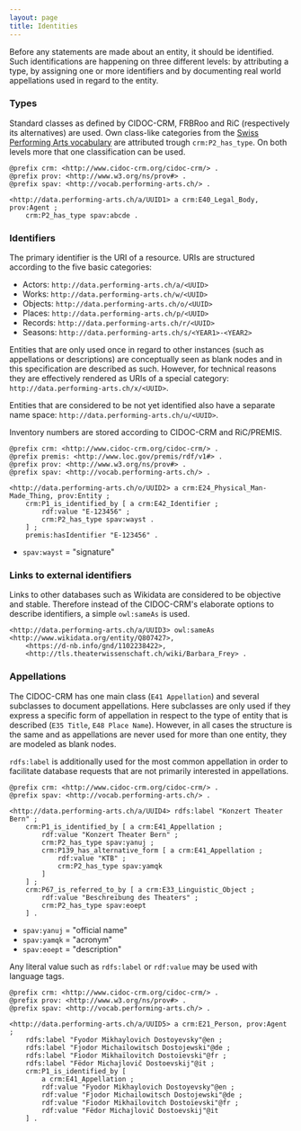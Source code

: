 ```yaml
---
layout: page
title: Identities
---
```


Before any statements are made about an entity, it should be identified. Such identifications are happening on three different levels: by attributing a type, by assigning one or more identifiers and by documenting real world appellations used in regard to the entity.

### Types <a id="types"></a>

Standard classes as defined by CIDOC-CRM, FRBRoo and RiC (respectively its alternatives) are used. Own class-like categories from the [Swiss Performing Arts vocabulary](https://sapa.github.io/spa-vocabulary/) are attributed trough `crm:P2_has_type`. On both levels more that one classification can be used.

```ttl
@prefix crm: <http://www.cidoc-crm.org/cidoc-crm/> .
@prefix prov: <http://www.w3.org/ns/prov#> .
@prefix spav: <http://vocab.performing-arts.ch/> .

<http://data.performing-arts.ch/a/UUID1> a crm:E40_Legal_Body, prov:Agent ;
    crm:P2_has_type spav:abcde .
```

### Identifiers <a id="identifiers"></a>

The primary identifier is the URI of a resource. URIs are structured according to the five basic categories:

* Actors: `http://data.performing-arts.ch/a/<UUID>`
* Works: `http://data.performing-arts.ch/w/<UUID>`
* Objects: `http://data.performing-arts.ch/o/<UUID>`
* Places: `http://data.performing-arts.ch/p/<UUID>`
* Records: `http://data.performing-arts.ch/r/<UUID>`
* Seasons: `http://data.performing-arts.ch/s/<YEAR1>-<YEAR2>`

<!-- TODO: Do I have to distinguish here between works and performances? -->

Entities that are only used once in regard to other instances (such as appellations or descriptions) are conceptually seen as blank nodes and in this specification are described as such. However, for technical reasons they are effectively rendered as URIs of a special category: `http://data.performing-arts.ch/x/<UUID>`.

Entities that are considered to be not yet identified also have a separate name space: `http://data.performing-arts.ch/u/<UUID>`.

Inventory numbers are stored according to CIDOC-CRM and RiC/PREMIS.

```ttl
@prefix crm: <http://www.cidoc-crm.org/cidoc-crm/> .
@prefix premis: <http://www.loc.gov/premis/rdf/v1#> .
@prefix prov: <http://www.w3.org/ns/prov#> .
@prefix spav: <http://vocab.performing-arts.ch/> .

<http://data.performing-arts.ch/o/UUID2> a crm:E24_Physical_Man-Made_Thing, prov:Entity ;
    crm:P1_is_identified_by [ a crm:E42_Identifier ;
        rdf:value "E-123456" ;
        crm:P2_has_type spav:wayst .
    ] ;
    premis:hasIdentifier "E-123456" .
```

* `spav:wayst` = "signature"

### Links to external identifiers <a id="external-identifiers"></a>

Links to other databases such as Wikidata are considered to be objective and stable. Therefore instead of the CIDOC-CRM's elaborate options to describe identifiers, a simple `owl:sameAs` is used.

```ttl
<http://data.performing-arts.ch/a/UUID3> owl:sameAs <http://www.wikidata.org/entity/Q807427>, 
    <https://d-nb.info/gnd/1102238422>, 
    <http://tls.theaterwissenschaft.ch/wiki/Barbara_Frey> .
```

<!-- TODO: This does not allow to look for external identifiers based on categories easily. Provide SPARQL code to show all Wikidata-Entries? Or use `42 Identifier` with type Wikidata? -->

### Appellations <a id="appellations"></a>

The CIDOC-CRM has one main class (`E41 Appellation`) and several subclasses to document appellations. Here subclasses are only used if they express a specific form of appellation in respect to the type of entity that is described (`E35 Title`, `E48 Place Name`). However, in all cases the structure is the same and as appellations are never used for more than one entity, they are modeled as blank nodes.

`rdfs:label` is additionally used for the most common appellation in order to facilitate database requests that are not primarily interested in appellations.

```ttl
@prefix crm: <http://www.cidoc-crm.org/cidoc-crm/> .
@prefix spav: <http://vocab.performing-arts.ch/> .

<http://data.performing-arts.ch/a/UUID4> rdfs:label "Konzert Theater Bern" ;
    crm:P1_is_identified_by [ a crm:E41_Appellation ;
        rdf:value "Konzert Theater Bern" ;
        crm:P2_has_type spav:yanuj ;
        crm:P139_has_alternative_form [ a crm:E41_Appellation ;
            rdf:value "KTB" ;
            crm:P2_has_type spav:yamqk
        ]
    ] ;
    crm:P67_is_referred_to_by [ a crm:E33_Linguistic_Object ;
        rdf:value "Beschreibung des Theaters" ;
        crm:P2_has_type spav:eoept
    ] .
```

* `spav:yanuj` = "official name"
* `spav:yamqk` = "acronym"
* `spav:eoept` = "description"


Any literal value such as `rdfs:label` or `rdf:value` may be used with language tags.

```ttl
@prefix crm: <http://www.cidoc-crm.org/cidoc-crm/> .
@prefix prov: <http://www.w3.org/ns/prov#> .
@prefix spav: <http://vocab.performing-arts.ch/> .

<http://data.performing-arts.ch/a/UUID5> a crm:E21_Person, prov:Agent ;
    rdfs:label "Fyodor Mikhaylovich Dostoyevsky"@en ;
    rdfs:label "Fjodor Michailowitsch Dostojewski"@de ;
    rdfs:label "Fiodor Mikhaïlovitch Dostoïevski"@fr ;
    rdfs:label "Fëdor Michajlovič Dostoevskij"@it ;
    crm:P1_is_identified_by [ 
        a crm:E41_Appellation ;
        rdf:value "Fyodor Mikhaylovich Dostoyevsky"@en ;
        rdf:value "Fjodor Michailowitsch Dostojewski"@de ;
        rdf:value "Fiodor Mikhaïlovitch Dostoïevski"@fr ;
        rdf:value "Fëdor Michajlovič Dostoevskij"@it
    ] .
```

<!-- TODO: Other examples, e.g. for work titles? -->


